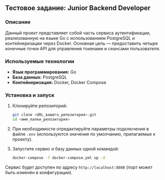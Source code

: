 ## Тестовое задание: Junior Backend Developer

### Описание

Данный проект представляет собой часть сервиса аутентификации, реализованную на языке Go с использованием PostgreSQL и контейнеризации через Docker. Основная цель — предоставить четыре конечные точки API для управления токенами и сеансами пользователя.

### Используемые технологии

* **Язык программирования:** Go
* **База данных:** PostgreSQL
* **Контейнеризация:** Docker, Docker Compose

### Установка и запуск

1. Клонируйте репозиторий:

   ```bash
   git clone <URL_вашего_репозитория>.git
   cd <имя_папки_репозитория>
   ```
2. При необходимости отредактируйте параметры подключения в файле `.env` (используются значения по умолчанию, прилагаемые к проекту).
3. Запустите сервис и базу данных одной командой:

   ```bash
   docker-compose -f docker-compose.yml up -d
   ```

Сервис будет доступен по адресу `http://localhost:8080` (порт может быть изменён в конфигурации).
